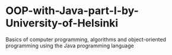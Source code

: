 # OOP-with-Java-part-I-by-University-of-Helsinki
Basics of computer programming, algorithms and object-oriented programming using the Java programming language
